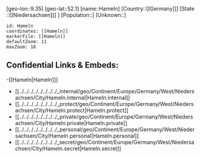 ﻿---
location: [52.1,9.35]
mapzoom: [7,12] 
mapmarker: city 
type: City
tags:
- geo/City


SpocWebEntityId: 30744
isDeleted: false
confidential: public

---
[geo-lon::9.35]
[geo-lat::52.1]
[name::Hameln]
[Country::[[Germany]]]
[State ::[[Niedersachsen]]] ]
[Population::]
[Unknown::]


```leaflet
id: Hameln
coordinates: [[Hameln]]
markerFile: [[Hameln]]
defaultZoom: 11 
maxZoom: 18
```


## Confidential Links & Embeds: 
-[[Hameln|Hameln]]] 
- [[../../../../../../../../_internal/geo/Continent/Europe/Germany/West/Niedersachsen/City/Hameln.internal|Hameln.internal]] 
- [[../../../../../../../../_protect/geo/Continent/Europe/Germany/West/Niedersachsen/City/Hameln.protect|Hameln.protect]] 
- [[../../../../../../../../_private/geo/Continent/Europe/Germany/West/Niedersachsen/City/Hameln.private|Hameln.private]] 
- [[../../../../../../../../_personal/geo/Continent/Europe/Germany/West/Niedersachsen/City/Hameln.personal|Hameln.personal]] 
- [[../../../../../../../../_secret/geo/Continent/Europe/Germany/West/Niedersachsen/City/Hameln.secret|Hameln.secret]] 
